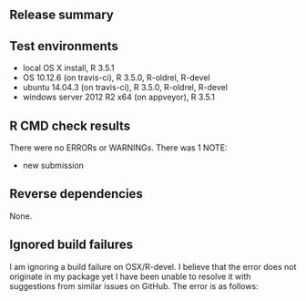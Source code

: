 ## Release summary

## Test environments
* local OS X install, R 3.5.1
* OS 10.12.6 (on travis-ci), R 3.5.0, R-oldrel, R-devel
* ubuntu 14.04.3 (on travis-ci), R 3.5.0, R-oldrel, R-devel
* windows server 2012 R2 x64 (on appveyor), R 3.5.1

## R CMD check results
There were no ERRORs or WARNINGs. There was 1 NOTE:

* new submission

## Reverse dependencies

None.


## Ignored build failures

I am ignoring a build failure on OSX/R-devel. I believe that the error does not originate in my package yet I have been unable to resolve it with suggestions from similar issues on GitHub. The error is as follows:

 <!--
 The command "Rscript -e 'deps <- devtools::dev_package_deps(dependencies = NA);devtools::install_deps(dependencies = TRUE);if (!all(deps$package %in% installed.packages())) { message("missing: ", paste(setdiff(deps$package, installed.packages()), collapse=", ")); q(status = 1, save = "no")}'" failed and exited with 1 during .
--!>
